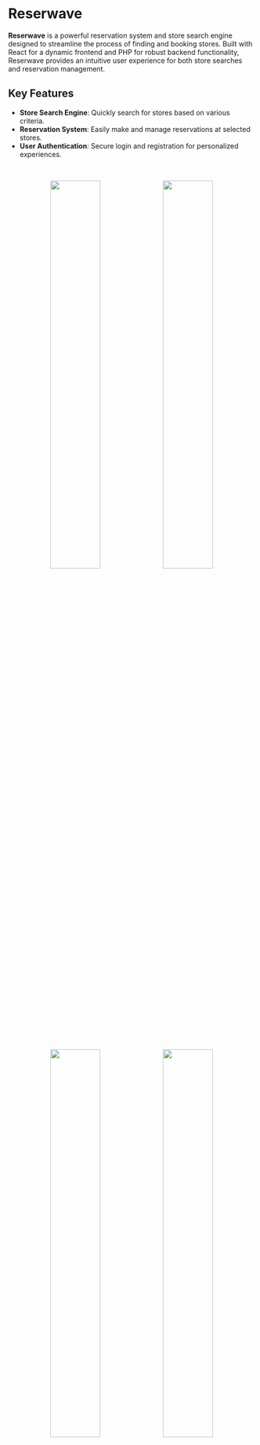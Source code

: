 # Reserwave
**Reserwave** is a powerful reservation system and store search engine designed to streamline the process of finding and booking stores. Built with React for a dynamic frontend and PHP for robust backend functionality, Reserwave provides an intuitive user experience for both store searches and reservation management.

## Key Features
- **Store Search Engine**: Quickly search for stores based on various criteria.
- **Reservation System**: Easily make and manage reservations at selected stores.
- **User Authentication**: Secure login and registration for personalized experiences.
<br>
<p align="center">
<img src="https://github.com/user-attachments/assets/05546a74-fb37-4624-88a4-c1f12f249e5a" width="45%"></img> 
<img src="https://github.com/user-attachments/assets/454352c1-dc57-4ba4-adf3-2bda1f24c95a" width="45%"></img> 
</p>
<p align="center">
<img src="https://github.com/user-attachments/assets/de0ec3ca-87f9-495f-97c6-ed703a1b54d1" width="45%"></img>
<img src="https://github.com/user-attachments/assets/2a86dee9-cf9d-4ee9-a30c-e1f844ce7f38" width="45%"></img>
</p>
